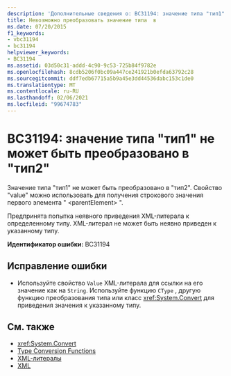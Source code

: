 ```yaml
---
description: 'Дополнительные сведения о: BC31194: значение типа "тип1" не может быть преобразовано в "тип2"'
title: Невозможно преобразовать значение типа  в
ms.date: 07/20/2015
f1_keywords:
- vbc31194
- bc31194
helpviewer_keywords:
- BC31194
ms.assetid: 03d50c31-addd-4c90-9c53-725b84f9782e
ms.openlocfilehash: 8cdb5206f0bc09a447ce241921b0efda63792c28
ms.sourcegitcommit: ddf7edb67715a5b9a45e3dd44536dabc153c1de0
ms.translationtype: MT
ms.contentlocale: ru-RU
ms.lasthandoff: 02/06/2021
ms.locfileid: "99674783"
---
```

# <a name="bc31194-value-of-type-type1-cannot-be-converted-to-type2"></a>BC31194: значение типа "тип1" не может быть преобразовано в "тип2"

Значение типа "тип1" не может быть преобразовано в "тип2". Свойство "value" можно использовать для получения строкового значения первого элемента " \<parentElement> ".

 Предпринята попытка неявного приведения XML-литерала к определенному типу. XML-литерал не может быть неявно приведен к указанному типу.

 **Идентификатор ошибки:** BC31194

## <a name="to-correct-this-error"></a>Исправление ошибки

- Используйте свойство `Value` XML-литерала для ссылки на его значение как на `String`. Используйте функцию `CType` , другую функцию преобразования типа или класс <xref:System.Convert> для приведения значения к указанному типу.

## <a name="see-also"></a>См. также

- <xref:System.Convert>
- [Type Conversion Functions](../functions/type-conversion-functions.md)
- [XML-литералы](../xml-literals/index.md)
- [XML](../../programming-guide/language-features/xml/index.md)
